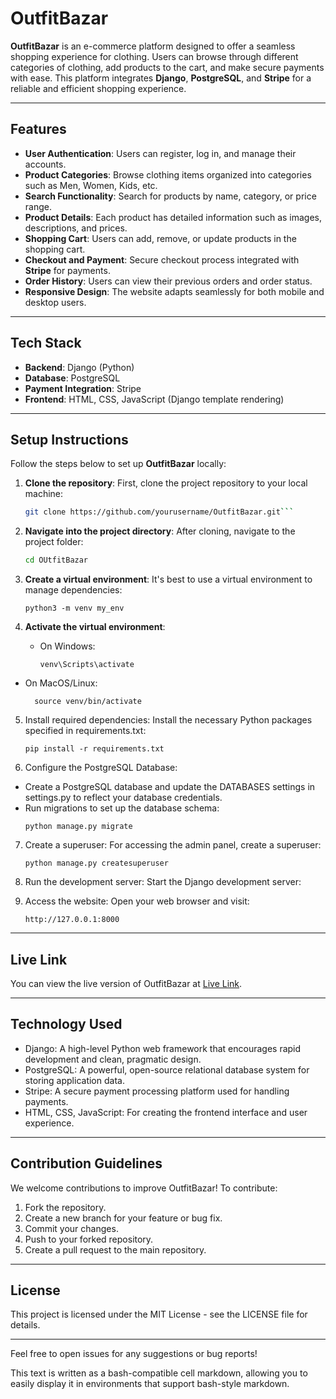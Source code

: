 # OutfitBazar

**OutfitBazar** is an e-commerce platform designed to offer a seamless shopping experience for clothing. Users can browse through different categories of clothing, add products to the cart, and make secure payments with ease. This platform integrates **Django**, **PostgreSQL**, and **Stripe** for a reliable and efficient shopping experience.

---

## Features

- **User Authentication**: Users can register, log in, and manage their accounts.
- **Product Categories**: Browse clothing items organized into categories such as Men, Women, Kids, etc.
- **Search Functionality**: Search for products by name, category, or price range.
- **Product Details**: Each product has detailed information such as images, descriptions, and prices.
- **Shopping Cart**: Users can add, remove, or update products in the shopping cart.
- **Checkout and Payment**: Secure checkout process integrated with **Stripe** for payments.
- **Order History**: Users can view their previous orders and order status.
- **Responsive Design**: The website adapts seamlessly for both mobile and desktop users.

---

## Tech Stack

- **Backend**: Django (Python)
- **Database**: PostgreSQL
- **Payment Integration**: Stripe
- **Frontend**: HTML, CSS, JavaScript (Django template rendering)

---

## Setup Instructions

Follow the steps below to set up **OutfitBazar** locally:

1. **Clone the repository**:
   First, clone the project repository to your local machine:
   ```bash
   git clone https://github.com/yourusername/OutfitBazar.git```

2. **Navigate into the project directory**: After cloning, navigate to the project folder: 
   ```bash
   cd OUtfitBazar
   ```
3. **Create a virtual environment**: It's best to use a virtual environment to manage dependencies:
   ```
   python3 -m venv my_env
   ```
4. **Activate the virtual environment**:
   - On Windows:
  
        ```
        venv\Scripts\activate
        ```
- On MacOS/Linux:
  
        source venv/bin/activate

5. Install required dependencies:
Install the necessary Python packages specified in requirements.txt:
    ```
    pip install -r requirements.txt
    ```

6. Configure the PostgreSQL Database:
- Create a PostgreSQL database and update the DATABASES settings in settings.py to reflect your database credentials.
- Run migrations to set up the database schema:
  ```
  python manage.py migrate
  ```

7. Create a superuser:
For accessing the admin panel, create a superuser:

    ```
    python manage.py createsuperuser
    ```


8. Run the development server:
Start the Django development server:


9. Access the website:
Open your web browser and visit:
    ```
    http://127.0.0.1:8000
    ```


---

## Live Link

You can view the live version of OutfitBazar at [Live Link](https://www.outfitbazar.com).

---

## Technology Used

- Django: A high-level Python web framework that encourages rapid development and clean, pragmatic design.
- PostgreSQL: A powerful, open-source relational database system for storing application data.
- Stripe: A secure payment processing platform used for handling payments.
- HTML, CSS, JavaScript: For creating the frontend interface and user experience.

---

## Contribution Guidelines

We welcome contributions to improve OutfitBazar! To contribute:

1. Fork the repository.
2. Create a new branch for your feature or bug fix.
3. Commit your changes.
4. Push to your forked repository.
5. Create a pull request to the main repository.

---

## License

This project is licensed under the MIT License - see the LICENSE file for details.

---

Feel free to open issues for any suggestions or bug reports!


This text is written as a bash-compatible cell markdown, allowing you to easily display it in environments that support bash-style markdown.


